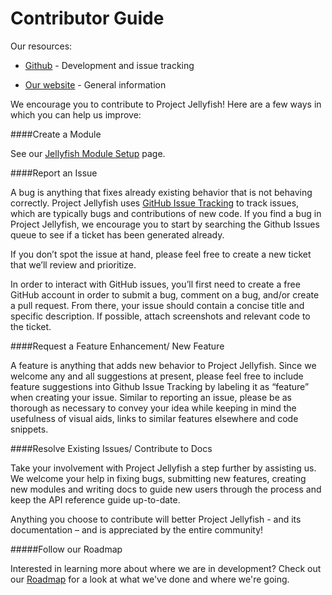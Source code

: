 Contributor Guide
===================

Our resources:

* <a href="https://github.com/projectjellyfish/api" target="_blank">Github</a> - Development and issue tracking

* <a href="http://projectjellyfish.org/" target="_blank">Our website</a> - General information

We encourage you to contribute to Project Jellyfish! Here are a few ways in which you can help us improve:


####Create a Module

See our [Jellyfish Module Setup](module-creation/basic_setup.md) page.


####Report an Issue

A bug is anything that fixes already existing behavior that is not behaving correctly. Project Jellyfish uses 
<a href="https://github.com/projectjellyfish/api/issues" target="_blank">GitHub Issue Tracking</a> to track issues, 
which are typically bugs and contributions of new code. If you find a bug in Project Jellyfish, we encourage you to start by searching the Github 
Issues queue to see if a ticket has been generated already. 

If you don’t spot the issue at hand, please feel free to create a new ticket that we’ll review and prioritize.

In order to interact with GitHub issues, you’ll first need to create a free GitHub account in order to submit a bug, 
comment on a bug, and/or create a pull request. From there, your issue should contain a concise title and specific 
description. If possible, attach screenshots and relevant code to the ticket.


####Request a Feature Enhancement/ New Feature

A feature is anything that adds new behavior to Project Jellyfish. Since we welcome any and all suggestions at present, 
please feel free to include feature suggestions into Github Issue Tracking by labeling it as “feature” when creating 
your issue. Similar to reporting an issue, please be as thorough as necessary to convey your idea while keeping in mind 
the usefulness of visual aids, links to similar features elsewhere and code snippets.


####Resolve Existing Issues/ Contribute to Docs

Take your involvement with Project Jellyfish a step further by assisting us. We welcome your help in fixing bugs, 
submitting new features, creating new modules and writing docs to guide new users through the process and keep the API 
reference guide up-to-date.

Anything you choose to contribute will better Project Jellyfish - and its documentation – and is appreciated by the 
entire community!


#####Follow our Roadmap

Interested in learning more about where we are in development? Check out our [Roadmap](Roadmap.md) for a look at what 
we've done and where we're going.
